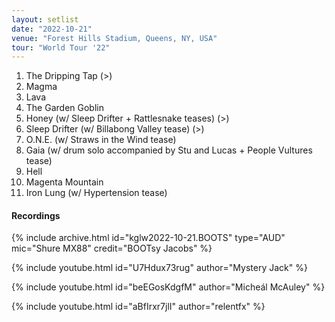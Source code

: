 ```yaml
---
layout: setlist
date: "2022-10-21"
venue: "Forest Hills Stadium, Queens, NY, USA"
tour: "World Tour '22"
---
```



 1. The Dripping Tap
    (>)
 2. Magma
 3. Lava
 4. The Garden Goblin
 5. Honey
    (w/ Sleep Drifter + Rattlesnake teases) (>)
 6. Sleep Drifter
    (w/ Billabong Valley tease) (>)
 7. O.N.E.
    (w/ Straws in the Wind tease)
 8. Gaia
    (w/ drum solo accompanied by Stu and Lucas + People
    Vultures tease)
 9. Hell
10. Magenta Mountain
11. Iron Lung
    (w/ Hypertension tease)


#### Recordings

{% include archive.html id="kglw2022-10-21.BOOTS" type="AUD" mic="Shure MX88" credit="BOOTsy Jacobs" %}

{% include youtube.html id="U7Hdux73rug" author="Mystery Jack" %}

{% include youtube.html id="beEGosKdgfM" author="Micheál McAuley" %}

{% include youtube.html id="aBfIrxr7jlI" author="relentfx" %}

